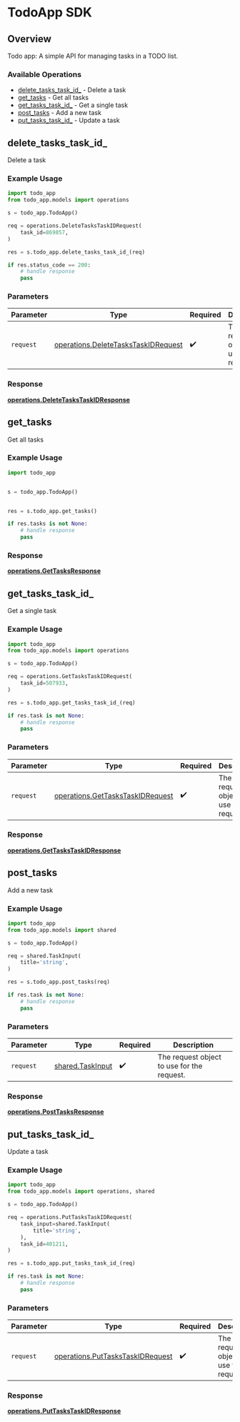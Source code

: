 # TodoApp SDK


## Overview

Todo app: A simple API for managing tasks in a TODO list.

### Available Operations

* [delete_tasks_task_id_](#delete_tasks_task_id_) - Delete a task
* [get_tasks](#get_tasks) - Get all tasks
* [get_tasks_task_id_](#get_tasks_task_id_) - Get a single task
* [post_tasks](#post_tasks) - Add a new task
* [put_tasks_task_id_](#put_tasks_task_id_) - Update a task

## delete_tasks_task_id_

Delete a task

### Example Usage

```python
import todo_app
from todo_app.models import operations

s = todo_app.TodoApp()

req = operations.DeleteTasksTaskIDRequest(
    task_id=869857,
)

res = s.todo_app.delete_tasks_task_id_(req)

if res.status_code == 200:
    # handle response
    pass
```

### Parameters

| Parameter                                                                                  | Type                                                                                       | Required                                                                                   | Description                                                                                |
| ------------------------------------------------------------------------------------------ | ------------------------------------------------------------------------------------------ | ------------------------------------------------------------------------------------------ | ------------------------------------------------------------------------------------------ |
| `request`                                                                                  | [operations.DeleteTasksTaskIDRequest](../../models/operations/deletetaskstaskidrequest.md) | :heavy_check_mark:                                                                         | The request object to use for the request.                                                 |


### Response

**[operations.DeleteTasksTaskIDResponse](../../models/operations/deletetaskstaskidresponse.md)**


## get_tasks

Get all tasks

### Example Usage

```python
import todo_app


s = todo_app.TodoApp()


res = s.todo_app.get_tasks()

if res.tasks is not None:
    # handle response
    pass
```


### Response

**[operations.GetTasksResponse](../../models/operations/gettasksresponse.md)**


## get_tasks_task_id_

Get a single task

### Example Usage

```python
import todo_app
from todo_app.models import operations

s = todo_app.TodoApp()

req = operations.GetTasksTaskIDRequest(
    task_id=507933,
)

res = s.todo_app.get_tasks_task_id_(req)

if res.task is not None:
    # handle response
    pass
```

### Parameters

| Parameter                                                                            | Type                                                                                 | Required                                                                             | Description                                                                          |
| ------------------------------------------------------------------------------------ | ------------------------------------------------------------------------------------ | ------------------------------------------------------------------------------------ | ------------------------------------------------------------------------------------ |
| `request`                                                                            | [operations.GetTasksTaskIDRequest](../../models/operations/gettaskstaskidrequest.md) | :heavy_check_mark:                                                                   | The request object to use for the request.                                           |


### Response

**[operations.GetTasksTaskIDResponse](../../models/operations/gettaskstaskidresponse.md)**


## post_tasks

Add a new task

### Example Usage

```python
import todo_app
from todo_app.models import shared

s = todo_app.TodoApp()

req = shared.TaskInput(
    title='string',
)

res = s.todo_app.post_tasks(req)

if res.task is not None:
    # handle response
    pass
```

### Parameters

| Parameter                                            | Type                                                 | Required                                             | Description                                          |
| ---------------------------------------------------- | ---------------------------------------------------- | ---------------------------------------------------- | ---------------------------------------------------- |
| `request`                                            | [shared.TaskInput](../../models/shared/taskinput.md) | :heavy_check_mark:                                   | The request object to use for the request.           |


### Response

**[operations.PostTasksResponse](../../models/operations/posttasksresponse.md)**


## put_tasks_task_id_

Update a task

### Example Usage

```python
import todo_app
from todo_app.models import operations, shared

s = todo_app.TodoApp()

req = operations.PutTasksTaskIDRequest(
    task_input=shared.TaskInput(
        title='string',
    ),
    task_id=401211,
)

res = s.todo_app.put_tasks_task_id_(req)

if res.task is not None:
    # handle response
    pass
```

### Parameters

| Parameter                                                                            | Type                                                                                 | Required                                                                             | Description                                                                          |
| ------------------------------------------------------------------------------------ | ------------------------------------------------------------------------------------ | ------------------------------------------------------------------------------------ | ------------------------------------------------------------------------------------ |
| `request`                                                                            | [operations.PutTasksTaskIDRequest](../../models/operations/puttaskstaskidrequest.md) | :heavy_check_mark:                                                                   | The request object to use for the request.                                           |


### Response

**[operations.PutTasksTaskIDResponse](../../models/operations/puttaskstaskidresponse.md)**

